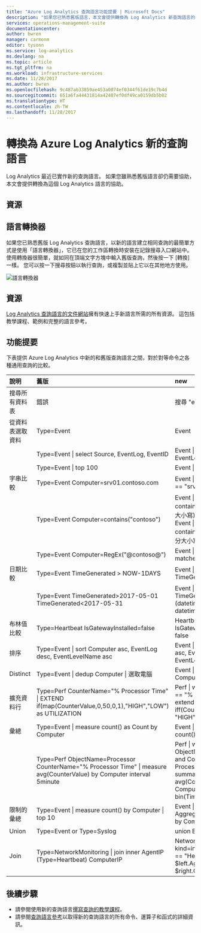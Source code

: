 ```yaml
---
title: "Azure Log Analytics 查詢語言功能提要 | Microsoft Docs"
description: "如果您已熟悉舊版語言，本文會提供轉換為 Log Analytics 新查詢語言的協助。"
services: operations-management-suite
documentationcenter: 
author: bwren
manager: carmonm
editor: tysonn
ms.service: log-analytics
ms.devlang: na
ms.topic: article
ms.tgt_pltfrm: na
ms.workload: infrastructure-services
ms.date: 11/28/2017
ms.author: bwren
ms.openlocfilehash: 9c487ab33859ae453a0074ef0344f61de19c7b4d
ms.sourcegitcommit: 651a6fa44431814a42407ef0df49ca0159db5b02
ms.translationtype: HT
ms.contentlocale: zh-TW
ms.lasthandoff: 11/28/2017
---
```

# <a name="transitioning-to-azure-log-analytics-new-query-language"></a>轉換為 Azure Log Analytics 新的查詢語言
Log Analytics 最近已實作新的查詢語言。  如果您雖熟悉舊版語言卻仍需要協助，本文會提供轉換為這個 Log Analytics 語言的協助。

## <a name="resources"></a>資源


## <a name="language-converter"></a>語言轉換器

如果您已熟悉舊版 Log Analytics 查詢語言，以新的語言建立相同查詢的最簡單方式是使用「語言轉換器」，它已在您的工作區轉換時安裝在記錄搜尋入口網站中。  使用轉換器很簡單，就如同在頂端文字方塊中輸入舊版查詢，然後按一下 [轉換] 一樣。  您可以按一下搜尋按鈕以執行查詢，或複製並貼上它以在其他地方使用。

![語言轉換器](media/log-analytics-log-search-upgrade/language-converter.png)


## <a name="resources"></a>資源
[Log Analytics 查詢語言的文件網站](https://docs.loganalytics.io)擁有快速上手新語言所需的所有資源。  這包括教學課程、範例和完整的語言參考。


## <a name="cheat-sheet"></a>功能提要

下表提供 Azure Log Analytics 中新的和舊版查詢語言之間，對於對等命令之各種通用查詢的比較。

| 說明 | 舊版 | new |
|:--|:--|:--|
| 搜尋所有資料表      | 錯誤 | 搜尋 "error" (不區分大小寫) |
| 從資料表選取資料 | Type=Event |  Event |
|                        | Type=Event &#124; select Source, EventLog, EventID | Event &#124; project Source, EventLog, EventID |
|                        | Type=Event &#124; top 100 | Event &#124; take 100 |
| 字串比較      | Type=Event Computer=srv01.contoso.com   | Event &#124; where Computer == "srv01.contoso.com" |
|                        | Type=Event Computer=contains("contoso") | Event &#124; where Computer contains "contoso" (不區分大小寫)<br>Event &#124; where Computer contains_cs "Contoso" (區分大小寫) |
|                        | Type=Event Computer=RegEx("@contoso@")  | Event &#124; where Computer matches regex ".*contoso*" |
| 日期比較        | Type=Event TimeGenerated > NOW-1DAYS | Event &#124; where TimeGenerated > ago(1d) |
|                        | Type=Event TimeGenerated>2017-05-01 TimeGenerated<2017-05-31 | Event &#124; where TimeGenerated between (datetime(2017-05-01) .. datetime(2017-05-31)) |
| 布林值比較     | Type=Heartbeat IsGatewayInstalled=false  | Heartbeat \| where IsGatewayInstalled == false |
| 排序                   | Type=Event &#124; sort Computer asc, EventLog desc, EventLevelName asc | Event \| sort by Computer asc, EventLog desc, EventLevelName asc |
| Distinct               | Type=Event &#124; dedup Computer \| 選取電腦 | Event &#124; summarize by Computer, EventLog |
| 擴充資料行         | Type=Perf CounterName="% Processor Time" &#124; EXTEND if(map(CounterValue,0,50,0,1),"HIGH","LOW") as UTILIZATION | Perf &#124; where CounterName == "% Processor Time" \| extend Utilization = iff(CounterValue > 50, "HIGH", "LOW") |
| 彙總            | Type=Event &#124; measure count() as Count by Computer | Event &#124; summarize Count = count() by Computer |
|                                | Type=Perf ObjectName=Processor CounterName="% Processor Time" &#124; measure avg(CounterValue) by Computer interval 5minute | Perf &#124; where ObjectName=="Processor" and CounterName=="% Processor Time" &#124; summarize avg(CounterValue) by Computer, bin(TimeGenerated, 5min) |
| 限制的彙總 | Type=Event &#124; measure count() by Computer &#124; top 10 | Event &#124; summarize AggregatedValue = count() by Computer &#124; limit 10 |
| Union                  | Type=Event or Type=Syslog | union Event, Syslog |
| Join                   | Type=NetworkMonitoring &#124; join inner AgentIP (Type=Heartbeat) ComputerIP | NetworkMonitoring &#124; join kind=inner (search Type == "Heartbeat") on $left.AgentIP == $right.ComputerIP |



## <a name="next-steps"></a>後續步驟
- 請參閱使用新的查詢語言[撰寫查詢的教學課程](https://go.microsoft.com/fwlink/?linkid=856078)。
- 請參閱[查詢語言參考](https://go.microsoft.com/fwlink/?linkid=856079)以取得新的查詢語言的所有命令、運算子和函式的詳細資訊。  
